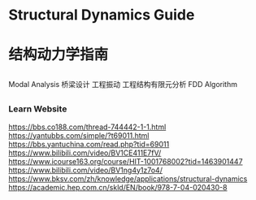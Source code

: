 # Structural Dynamics Guide
# 结构动力学指南

## 
Modal Analysis
桥梁设计
工程振动
工程结构有限元分析
FDD Algorithm
## 

### Learn Website
https://bbs.co188.com/thread-744442-1-1.html
https://yantubbs.com/simple/?t69011.html
https://bbs.yantuchina.com/read.php?tid=69011
https://www.bilibili.com/video/BV1CE411E7fV/
https://www.icourse163.org/course/HIT-1001768002?tid=1463901447
https://www.bilibili.com/video/BV1ng4y1z7o4/
https://www.bksv.com/zh/knowledge/applications/structural-dynamics
https://academic.hep.com.cn/skld/EN/book/978-7-04-020430-8
